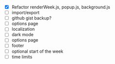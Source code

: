 - [x] Refactor renderWeek.js, popup.js, background.js
- [ ] import/export
- [ ] github gist backup?
- [ ] options page
- [ ] localization
- [ ] dark mode
- [ ] options page
- [ ] footer
- [ ] optional start of the week
- [ ] time limits